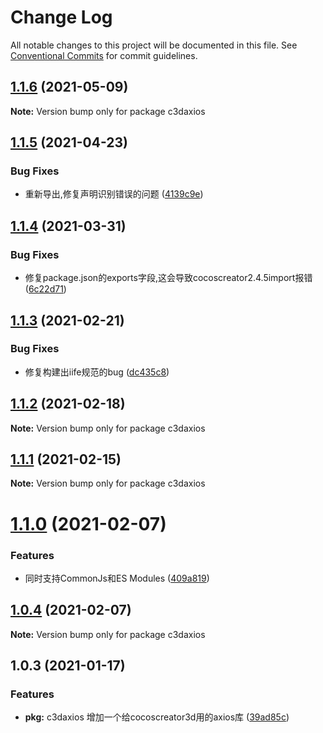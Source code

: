 # Change Log

All notable changes to this project will be documented in this file.
See [Conventional Commits](https://conventionalcommits.org) for commit guidelines.

## [1.1.6](https://github.com/AILHC/EasyGameFrameworkOpen/compare/c3daxios@1.1.5...c3daxios@1.1.6) (2021-05-09)

**Note:** Version bump only for package c3daxios





## [1.1.5](https://github.com/AILHC/EasyGameFrameworkOpen/compare/c3daxios@1.1.4...c3daxios@1.1.5) (2021-04-23)


### Bug Fixes

* 重新导出,修复声明识别错误的问题 ([4139c9e](https://github.com/AILHC/EasyGameFrameworkOpen/commit/4139c9ece90ef11d12374a42065bf89ebe44d053))





## [1.1.4](https://github.com/AILHC/EasyGameFrameworkOpen/compare/c3daxios@1.1.3...c3daxios@1.1.4) (2021-03-31)


### Bug Fixes

* 修复package.json的exports字段,这会导致cocoscreator2.4.5import报错 ([6c22d71](https://github.com/AILHC/EasyGameFrameworkOpen/commit/6c22d71f6f32ec566b95e7b299ec91e732e99585))





## [1.1.3](https://github.com/AILHC/EasyGameFrameworkOpen/compare/c3daxios@1.1.2...c3daxios@1.1.3) (2021-02-21)


### Bug Fixes

* 修复构建出iife规范的bug ([dc435c8](https://github.com/AILHC/EasyGameFrameworkOpen/commit/dc435c8ed264447b8a80263e7d157b1576c414b3))





## [1.1.2](https://github.com/AILHC/EasyGameFrameworkOpen/compare/c3daxios@1.1.1...c3daxios@1.1.2) (2021-02-18)

**Note:** Version bump only for package c3daxios





## [1.1.1](https://github.com/AILHC/EasyGameFrameworkOpen/compare/c3daxios@1.1.0...c3daxios@1.1.1) (2021-02-15)

**Note:** Version bump only for package c3daxios





# [1.1.0](https://github.com/AILHC/EasyGameFrameworkOpen/compare/c3daxios@1.0.4...c3daxios@1.1.0) (2021-02-07)


### Features

* 同时支持CommonJs和ES Modules ([409a819](https://github.com/AILHC/EasyGameFrameworkOpen/commit/409a819cfca6808a4070abcbc8acc80a2caf1c84))





## [1.0.4](https://github.com/AILHC/EasyGameFrameworkOpen/compare/c3daxios@1.0.3...c3daxios@1.0.4) (2021-02-07)

**Note:** Version bump only for package c3daxios





## 1.0.3 (2021-01-17)

### Features

* **pkg:** c3daxios
增加一个给cocoscreator3d用的axios库 ([39ad85c](https://github.com/AILHC/EasyGameFrameworkOpen/commit/39ad85c766a6e14781d72aa437b13071e35896d7))
